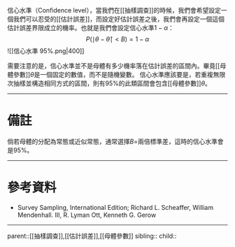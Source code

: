 信心水準（Confidence level），當我們在[[抽樣調查]]的時候，我們會希望設定一個我們可以忍受的[[估計誤差]]，而設定好估計誤差之後，我們會再設定一個這個估計誤差界限成立的機率。也就是我們會設定信心水準$1-\alpha$：
$$
P(\mid\theta-\hat{\theta}\mid<B)=1-\alpha
$$
![[信心水準 95%.png|400]]

需要注意的是，信心水準並不是母體有多少機率落在估計誤差的區間內。畢竟[[母體參數]]$\theta$是一個固定的數值，而不是隨機變數。
信心水準應該要是，若重複無限次抽樣並構造相同方式的區間，則有95%的此類區間會包含[[母體參數]]$\theta$。
- - -
# 備註
倘若母體的分配為常態或近似常態，通常選擇$B=$兩倍標準差，這時的信心水準會是95%。
- - -
# 參考資料
- Survey Sampling, International Edition; Richard L. Scheaffer, William Mendenhall. III, R. Lyman Ott, Kenneth G. Gerow
- - -
parent::[[抽樣調查]],[[估計誤差]],[[母體參數]]
sibling::
child::